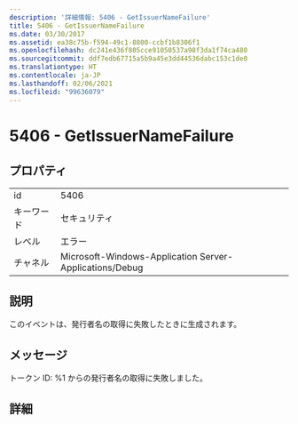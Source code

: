 ```yaml
---
description: '詳細情報: 5406 - GetIssuerNameFailure'
title: 5406 - GetIssuerNameFailure
ms.date: 03/30/2017
ms.assetid: ea38c75b-f594-49c1-8800-ccbf1b8306f1
ms.openlocfilehash: dc241e436f805cce91050537a98f3da1f74ca480
ms.sourcegitcommit: ddf7edb67715a5b9a45e3dd44536dabc153c1de0
ms.translationtype: HT
ms.contentlocale: ja-JP
ms.lasthandoff: 02/06/2021
ms.locfileid: "99636079"
---
```

# <a name="5406---getissuernamefailure"></a>5406 - GetIssuerNameFailure

## <a name="properties"></a>プロパティ  
  
|||  
|-|-|  
|id|5406|  
|キーワード|セキュリティ|  
|レベル|エラー|  
|チャネル|Microsoft-Windows-Application Server-Applications/Debug|  
  
## <a name="description"></a>説明  

 このイベントは、発行者名の取得に失敗したときに生成されます。  
  
## <a name="message"></a>メッセージ  

 トークン ID: %1 からの発行者名の取得に失敗しました。  
  
## <a name="details"></a>詳細

